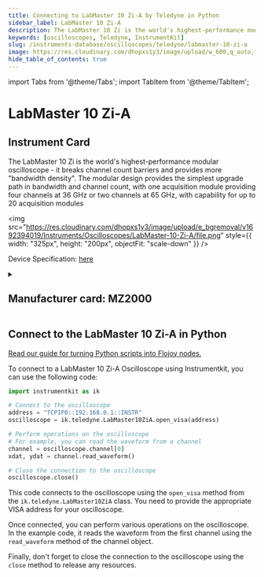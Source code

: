 ```yaml
---
title: Connecting to LabMaster 10 Zi-A by Teledyne in Python
sidebar_label: LabMaster 10 Zi-A
description: The LabMaster 10 Zi is the world's highest-performance modular oscilloscope - it breaks channel count barriers and provides more "bandwidth density". The modular design provides the simplest upgrade path in bandwidth and channel count, with one acquisition module providing four channels at 36 GHz or two channels at 65 GHz, with capability for up to 20 acquisition modules
keywords: [oscilloscopes, Teledyne, InstrumentKit]
slug: /instruments-database/oscilloscopes/teledyne/labmaster-10-zi-a
image: https://res.cloudinary.com/dhopxs1y3/image/upload/w_600,q_auto,f_auto/e_bgremoval/v1692394019/Instruments/Oscilloscopes/LabMaster-10-Zi-A/file.jpg
hide_table_of_contents: true
---
```


import Tabs from '@theme/Tabs';
import TabItem from '@theme/TabItem';

# LabMaster 10 Zi-A

## Instrument Card

<div className="flex">

<div>

The LabMaster 10 Zi is the world's highest-performance modular oscilloscope - it breaks channel count barriers and provides more "bandwidth density". The modular design provides the simplest upgrade path in bandwidth and channel count, with one acquisition module providing four channels at 36 GHz or two channels at 65 GHz, with capability for up to 20 acquisition modules

</div>

<img src="https://res.cloudinary.com/dhopxs1y3/image/upload/e_bgremoval/v1692394019/Instruments/Oscilloscopes/LabMaster-10-Zi-A/file.png" style={{ width: "325px", height: "200px", objectFit: "scale-down" }} />

</div>

<div className="flex text-center">

<p>Device Specification: <a target="\_blank" href="https://cdn.teledynelecroy.com/files/pdf/labmaster-10zi-a-datasheet.pdf">here</a></p>

</div>

<details style={{ marginTop: "15px"}}>
<summary><h2>Manufacturer card: MZ2000</h2></summary>

<img src="https://res.cloudinary.com/dhopxs1y3/image/upload/v1692812958/Instruments/Vendor%20Logos/Teledyne_technologies.png" style={{ width: "100%", height: "170px",objectFit: "scale-down" }} />

Teledyne LeCroy is an American manufacturer of oscilloscopes, protocol analyzers and other test equipment. LeCroy is now a subsidiary of Teledyne Technologies.

<ul>
  <li>Headquarters: USA</li>
  <li>Yearly Revenue (millions, USD): 5458.6</li>
  <li>Vendor Website: <a href="https://www.teledynelecroy.com/">here</a></li>
</ul>
</details>

## Connect to the LabMaster 10 Zi-A in Python

[Read our guide for turning Python scripts into Flojoy nodes.](https://docs.flojoy.ai/custom-nodes/creating-custom-node/)
<Tabs>

<TabItem value="Flojoy" label="Flojoy" className="flojoy-instrument-tabs">

<NodeCardCollection category='WIDGET2000' manufacturer='MZ2000'></NodeCardCollection>

</TabItem>
<TabItem value="InstrumentKit" label="InstrumentKit">

To connect to a LabMaster 10 Zi-A Oscilloscope using Instrumentkit, you can use the following code:

```python
import instrumentkit as ik

# Connect to the oscilloscope
address = "TCPIP0::192.168.0.1::INSTR"
oscilloscope = ik.teledyne.LabMaster10ZiA.open_visa(address)

# Perform operations on the oscilloscope
# For example, you can read the waveform from a channel
channel = oscilloscope.channel[0]
xdat, ydat = channel.read_waveform()

# Close the connection to the oscilloscope
oscilloscope.close()
```

This code connects to the oscilloscope using the `open_visa` method from the `ik.teledyne.LabMaster10ZiA` class. You need to provide the appropriate VISA address for your oscilloscope.

Once connected, you can perform various operations on the oscilloscope. In the example code, it reads the waveform from the first channel using the `read_waveform` method of the channel object.

Finally, don't forget to close the connection to the oscilloscope using the `close` method to release any resources.

</TabItem>
</Tabs>